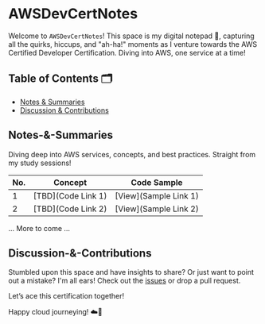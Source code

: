 # AWSDevCertNotes

Welcome to `AWSDevCertNotes`! This space is my digital notepad 📓, capturing all the quirks, hiccups, and "ah-ha!" moments as I venture towards the AWS Certified Developer Certification. Diving into AWS, one service at a time!

## Table of Contents 🗂

- [Notes & Summaries](#Notes-&-Summaries)
- [Discussion & Contributions](#Discussion-&-Contributions)

## Notes-&-Summaries

Diving deep into AWS services, concepts, and best practices. Straight from my study sessions!

| No. | Concept | Code Sample |
|-----|---------|-------------|
| 1 | [TBD](Code Link 1) | [View](Sample Link 1) |
| 2 | [TBD](Code Link 2) | [View](Sample Link 2) |
... More to come ...


## Discussion-&-Contributions

Stumbled upon this space and have insights to share? Or just want to point out a mistake? 
I'm all ears! 
Check out the [issues](https://github.com/MartinWie/AWSDevCertNotes/issues) or drop a pull request. 

Let’s ace this certification together!

Happy cloud journeying! ☁️🚀

